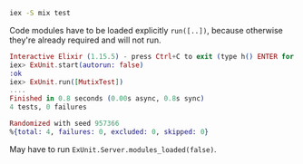 ```sh
iex -S mix test
```

Code modules have to be loaded explicitly `run([..])`, because otherwise they're
already required and will not run.

```elixir
Interactive Elixir (1.15.5) - press Ctrl+C to exit (type h() ENTER for help)
iex> ExUnit.start(autorun: false)
:ok
iex> ExUnit.run([MutixTest])
....
Finished in 0.8 seconds (0.00s async, 0.8s sync)
4 tests, 0 failures

Randomized with seed 957366
%{total: 4, failures: 0, excluded: 0, skipped: 0}
```

May have to run `ExUnit.Server.modules_loaded(false)`.
